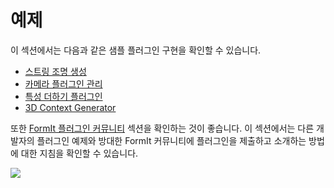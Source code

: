 # 예제

이 섹션에서는 다음과 같은 샘플 플러그인 구현을 확인할 수 있습니다.

* [스트링 조명 생성](generate-string-lights.md)
* [카메라 플러그인 관리](manage-cameras-plugin.md)
* [특성 더하기 플러그인](properties-plus-plugin.md)
* [3D Context Generator](3d-context-creator.md)

또한 [FormIt 플러그인 커뮤니티](formit-plugin-community.md) 섹션을 확인하는 것이 좋습니다. 이 섹션에서는 다른 개발자의 플러그인 예제와 방대한 FormIt 커뮤니티에 플러그인을 제출하고 소개하는 방법에 대한 지침을 확인할 수 있습니다.

![](<../../.gitbook/assets/g6 (2).gif>)
